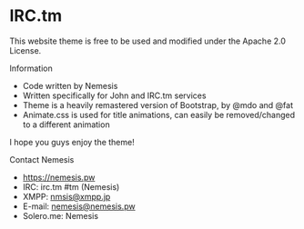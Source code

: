 # IRC.tm

This website theme is free to be used and modified under the Apache 2.0 License. 

Information
- Code written by Nemesis
- Written specifically for John and IRC.tm services
- Theme is a heavily remastered version of Bootstrap, by @mdo and @fat
- Animate.css is used for title animations, can easily be removed/changed to a different animation

I hope you guys enjoy the theme!

Contact Nemesis

- https://nemesis.pw
- IRC: irc.tm #tm (Nemesis)
- XMPP: nmsis@xmpp.jp
- E-mail: nemesis@nemesis.pw
- Solero.me: Nemesis
